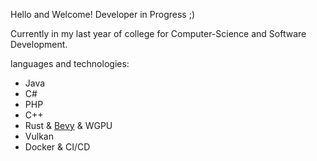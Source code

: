 
Hello and Welcome!
Developer in Progress ;)

Currently in my last year of college for Computer-Science and Software Development.

languages and technologies:
- Java
- C#
- PHP
- C++
- Rust & [Bevy](https://bevyengine.org) & WGPU
- Vulkan
- Docker & CI/CD
